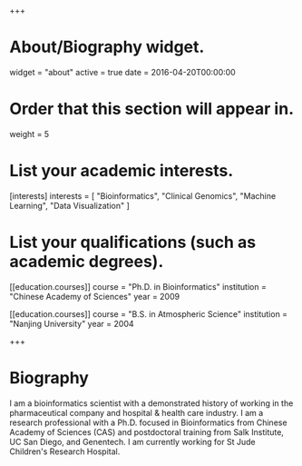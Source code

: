 +++
# About/Biography widget.
widget = "about"
active = true
date = 2016-04-20T00:00:00

# Order that this section will appear in.
weight = 5

# List your academic interests.
[interests]
  interests = [
    "Bioinformatics",
    "Clinical Genomics",
    "Machine Learning",
    "Data Visualization"
  ]

# List your qualifications (such as academic degrees).
[[education.courses]]
  course = "Ph.D. in Bioinformatics"
  institution = "Chinese Academy of Sciences"
  year = 2009

[[education.courses]]
  course = "B.S. in Atmospheric Science"
  institution = "Nanjing University"
  year = 2004

+++

# Biography

I am a bioinformatics scientist with a demonstrated history of working in the pharmaceutical company and hospital & health care industry. I am a research professional with a Ph.D. focused in Bioinformatics from Chinese Academy of Sciences (CAS) and postdoctoral training from Salk Institute, UC San Diego, and Genentech. I am currently working for St Jude Children's Research Hospital.
